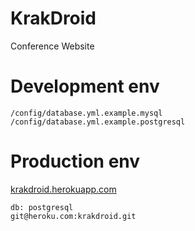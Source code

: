 KrakDroid
=========

Conference Website


# Development env

	/config/database.yml.example.mysql
	/config/database.yml.example.postgresql


# Production env

[krakdroid.herokuapp.com](http://krakdroid.herokuapp.com)

	db: postgresql
	git@heroku.com:krakdroid.git
